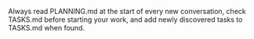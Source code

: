 Always read PLANNING.md at the start of every new conversation, check TASKS.md before starting your work, and add newly discovered tasks to TASKS.md when found.

